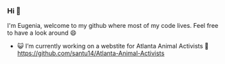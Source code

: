 ### Hi 👋
I'm Eugenia, welcome to my github where most of my code lives. Feel free to have a look around 😄

- :smiley_cat: I’m currently working on a webstite for Atlanta Animal Activists :feet: https://github.com/santu14/Atlanta-Animal-Activists

<!--
**eugesol/eugesol** is a ✨ _special_ ✨ repository because its `README.md` (this file) appears on your GitHub profile.

Here are some ideas to get you started:

- 🔭 I’m currently working on ...
- 🌱 I’m currently learning ...
- 👯 I’m looking to collaborate on ...
- 🤔 I’m looking for help with ...
- 💬 Ask me about ...
- 📫 How to reach me: ...
- 😄 Pronouns: ...
- ⚡ Fun fact: ...
-->
